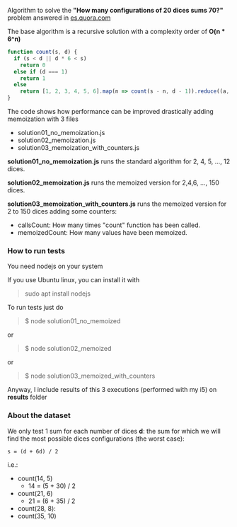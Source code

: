 Algorithm to solve the **"How many configurations of 20 dices sums 70?"** problem answered in [es.quora.com](https://qr.ae/pGB07a)

The base algorithm is a recursive solution with a complexity order of **O(n * 6^n)**

```javascript
function count(s, d) {
  if (s < d || d * 6 < s)
    return 0
  else if (d === 1)
    return 1
  else
    return [1, 2, 3, 4, 5, 6].map(n => count(s - n, d - 1)).reduce((a, b) => a + b)
}
```

The code shows how performance can be improved drastically adding memoization with 3 files

* solution01_no_memoization.js
* solution02_memoization.js
* solution03_memoization_with_counters.js

**solution01_no_memoization.js**  runs the standard algorithm for 2, 4, 5, ..., 12 dices.

**solution02_memoization.js** runs the memoized version for 2,4,6, ..., 150 dices.

**solution03_memoization_with_counters.js** runs the memoized version for 2 to 150 dices adding some counters:

* callsCount:  How many times "count" function has been called.
* memoizedCount: How many values have been memoized.

### How to run tests

You need nodejs on your system

If you use Ubuntu linux, you can install it with

> sudo apt install nodejs

To run tests just do

> $ node solution01_no_memoized

or

> $ node solution02_memoized

or

> $ node solution03_memoized_with_counters

Anyway,  I include results of this 3 executions (performed with my i5) on **results** folder


### About the dataset

We only test 1 sum for each number of dices **d**: the sum for which we will find the most possible dices configurations (the worst case): 

`s = (d + 6d) / 2`

i.e.:

* count(14, 5)
  * 14 = (5 + 30) / 2
* count(21, 6)
  * 21 = (6 + 35) / 2
* count(28, 8):
* count(35, 10)

